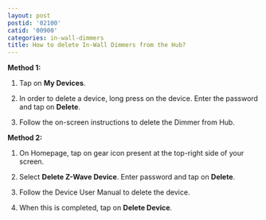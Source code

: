 ```yaml
---
layout: post
postid: '02100'
catid: '00900'
categories: in-wall-dimmers
title: How to delete In-Wall Dimmers from the Hub?
---
```


**Method 1:**

1. Tap on **My Devices**.

2. In order to delete a device, long press on the device. Enter the password and tap on **Delete**.

3. Follow the on-screen instructions to delete the Dimmer from Hub.

**Method 2:**

1. On Homepage, tap on gear icon present at the top-right side of your screen.

2. Select **Delete Z-Wave Device**. Enter password and tap on **Delete**.

3. Follow the Device User Manual to delete the device.

4. When this is completed, tap on **Delete Device**.